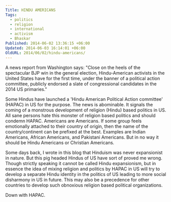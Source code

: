 ```yaml
---
Title: HINDU AMERICANS
Tags:
  - politics
  - religion
  - international
  - activism
  - Bhaskar
Published: 2014-06-02 13:36:15 +06:00
Updated: 2014-06-03 16:14:01 +06:00
OldURL: 2014/06/02/hindu-americans/
---
```


A news report from Washington says: "Close on the heels of the spectacular BJP win in the general election, Hindu-American activists in the United States have for the first time, under the banner of a political action committee, publicly endorsed a slate of congressional candidates in the 2014 US primaries." 

Some Hindus have launched a 'Hindu American Political Action committee' (HAPAC) in US for the purpose. The news is abominable. It signals the coming of a monstrous development of religion (Hindu) based politics in US. All sane persons hate this monster of religion based politics and should condemn HAPAC. Americans are Americans. If some group feels emotionally attached to their country of origin, then the name of the country/continent can be prefixed at the best. Examples are Indian Americans, African Americans, and Pakistani Americans. But in no way it should be Hindu Americans or Christian Americans.

Some days back, I wrote in this blog that Hinduism was never expansionist in nature. But this pig headed Hindus of US have sort of proved me wrong. Though strictly speaking it cannot be called Hindu expansionism, but in essence the idea of mixing religion and politics by HAPAC in US will try to develop a separate Hindu identity in the politics of US leading to more social disharmony in US in future. This may also be a precedence for other countries to develop such obnoxious religion based political organizations. 

Down with HAPAC.

